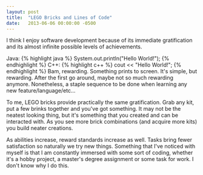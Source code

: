 ```yaml
---
layout: post
title:  "LEGO Bricks and Lines of Code"
date:   2013-06-06 00:00:00 -0500
---
```


I think I enjoy software development because of its immediate gratification and its almost infinite possible levels of achievements.

Java:
{% highlight java %}
System.out.println("Hello World!");
{% endhighlight %}
C++:
{% highlight c++ %}
cout << "Hello World!";
{% endhighlight %}
Bam, rewarding. Something prints to screen. It's simple, but rewarding. After the first go around, maybe not so much rewarding anymore. Nonetheless, a staple sequence to be done when learning any new feature/language/etc...

To me, LEGO bricks provide practically the same gratification. Grab any kit, put a few brinks together and you've got something. It may not be  the neatest looking thing, but it's something that you created and can be interacted with. As you see more brick combinations (and acquire more kits) you build neater creations.

As abilities increase, reward standards increase as well. Tasks bring fewer satisfaction so naturally we try new things. Something that I've noticed with myself is that I am constantly immersed with some sort of coding, whether it's a hobby project, a master's degree assignment or some task for work. I don't know why I do this.